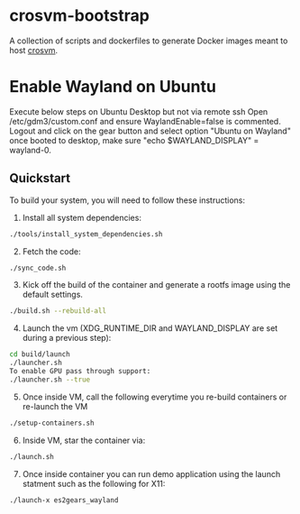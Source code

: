 # crosvm-bootstrap

A collection of scripts and dockerfiles to generate Docker images meant to host
[crosvm](https://chromium.googlesource.com/chromiumos/platform/crosvm/).

# Enable Wayland on Ubuntu
Execute below steps on Ubuntu Desktop but not via remote ssh
Open /etc/gdm3/custom.conf and ensure WaylandEnable=false is commented.
Logout and click on the gear button and select option "Ubuntu on Wayland"
once booted to desktop, make sure "echo $WAYLAND_DISPLAY" = wayland-0.

## Quickstart
To build your system, you will need to follow these instructions:

1. Install all system dependencies:
```bash
./tools/install_system_dependencies.sh
```
2. Fetch the code:
```bash
./sync_code.sh
```
3. Kick off the build of the container and generate
a rootfs image using the default settings. 
```bash
./build.sh --rebuild-all
```
4. Launch the vm (XDG_RUNTIME_DIR and WAYLAND_DISPLAY are set during a previous step):
```bash
cd build/launch
./launcher.sh
To enable GPU pass through support:
./launcher.sh --true
```
5. Once inside VM, call the following everytime you re-build containers or re-launch the VM
```bash
./setup-containers.sh 
```
6. Inside VM, star the container via: 
```bash
./launch.sh
```
7. Once inside container you can run demo application using the launch statment such as
the following for X11:
```bash
./launch-x es2gears_wayland
```
